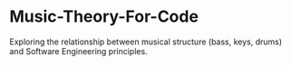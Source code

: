 # Music-Theory-For-Code
Exploring the relationship between musical structure (bass, keys, drums) and Software Engineering principles.
